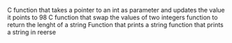 C function that takes a pointer to an int as parameter and updates the value it points to 98
C function that swap the values of two integers
 function to return the lenght of a string
Function that prints a string
 function that prints a string in reerse
